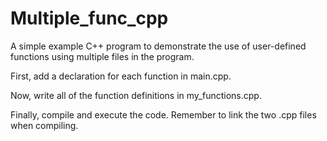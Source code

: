 # Multiple_func_cpp

A simple example C++ program to demonstrate the use of user-defined functions using multiple files in the program.

First, add a declaration for each function in main.cpp.

Now, write all of the function definitions in my_functions.cpp.

Finally, compile and execute the code. Remember to link the two .cpp files when compiling.
